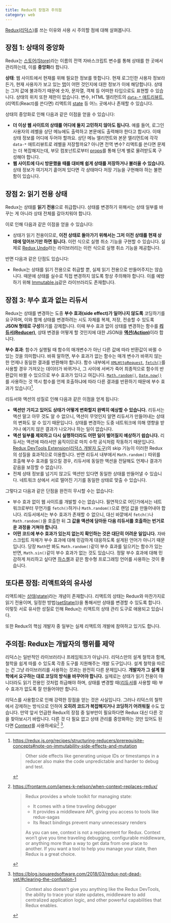```yaml
---
title: Redux의 장점과 주의점
category: web
---
```


[Redux(리덕스)](https://redux.js.org/)를 쓰는 이유와 사용 시 주의할 점에 대해 살펴봅니다.

## 장점 1: 상태의 중앙화

Redux는 [스토어(Store)](https://redux.js.org/glossary#store)라는 이름의 전역 자바스크립트 변수를 통해 상태를 한 곳에서 관리하는데, 이를 **중앙화**라 합니다.

**상태**: 웹 사이트에서 현재를 위해 필요한 정보를 뜻합니다. 현재 로그인한 사용자 정보라든가, 현재 사용자가 보고 있는 [탭](https://react-bootstrap.github.io/components/tabs/)이 어떤 것인지에 대한 정보가 이에 해당합니다. 상태는 그저 값에 불과하기 때문에 숫자, 문자열, 객체 등 어떠한 타입으로도 표현할 수 있습니다. 상태의 위치 또한 제한이 없습니다. 변수, HTML 엘리먼트의 [`data-*` 애트리뷰트](https://developer.mozilla.org/en-US/docs/Learn/HTML/Howto/Use_data_attributes), (리액트(React)를 쓴다면) 리액트의 [state](https://reactjs.org/docs/glossary.html#state) 등 어느 곳에서나 존재할 수 있습니다.

상태의 중앙화로 인해 다음과 같은 이점을 얻을 수 있습니다:

- **더 이상 웹 사이트의 상태를 어디에 둘지 고민하지 않아도 됩니다.** 예를 들어, 로그인 사용자의 레벨을 상단 메뉴에도 출력하고 본문에도 출력해야 한다고 합시다. 이때 상태 정보를 어디에 두어야 할까요. 상단 메뉴 엘리먼트와 본문 엘리먼트에 각각 `data-*` 애트리뷰트로 레벨을 저장할까요? 아니면 전역 변수? 리액트를 쓴다면 문제는 더 복잡해지는데, 부모 컴포넌트로부터 [props](https://reactjs.org/docs/glossary.html#props)를 통해 단계 별로 물려받도록 구성해야 합니다.
- **웹 사이트에 다시 방문했을 때를 대비해 쉽게 상태를 저장하거나 불러올 수 있습니다.** 상태 정보가 여기저기 흩어져 있다면 각 상태마다 저장 기능을 구현해야 하는 불편함이 있습니다.

## 장점 2: 읽기 전용 상태

Redux는 상태를 **읽기 전용**으로 취급합니다. 상태를 변경하기 위해서는 상태 일부를 바꾸는 게 아니라 상태 전체를 갈아치워야 합니다.

이로 인해 다음과 같은 이점을 얻을 수 있습니다:

- 상태가 읽기 전용이므로, **이전 상태로 돌아가기 위해서는 그저 이전 상태를 현재 상태에 덮어쓰기만 하면 됩니다.** 이런 식으로 실행 취소 기능을 구현할 수 있습니다. 실제로 [Redux Undo](https://redux.js.org/recipes/implementing-undo-history#using-redux-undo)라는 라이브러리는 이런 식으로 실행 취소 기능을 제공합니다.

반면 다음과 같은 단점도 있습니다:

- Redux는 상태를 읽기 전용으로 취급할 뿐, 실제 읽기 전용으로 만들어주지는 않습니다. 때문에 상태를 실수로 직접 변경하지 않도록 항상 주의해야 합니다. 이를 예방하기 위해 [Immutable.js](https://immutable-js.github.io/immutable-js/)같은 라이브러리도 존재합니다.

## 장점 3: 부수 효과 없는 리듀서

Redux는 상태를 변경하는 도중 **부수 효과(side effect)가 일어나지 않도록** 코딩하기를 요구하며, 이와 함께 상태를 변경하려는 시도 자체를 복제, 저장, 전송할 수 있도록 **JSON 형태로 구성**하기를 강제합니다. 이때 부수 효과 없이 상태를 변경하는 함수를 [**리듀서(Reducer)**](https://redux.js.org/glossary#reducer), 상태 변경을 어떻게 할 것인지에 대한 JSON을 [**액션(Action)**](https://redux.js.org/glossary#action)이라 합니다.

**부수 효과**: 함수가 실행될 때 함수의 매개변수가 아닌 다른 값에 따라 반환값이 바뀔 수 있는 것을 의미합니다. 바꿔 말하면, 부수 효과가 없는 함수는 매개 변수가 바뀌지 않는 한 언제나 동일한 결과를 반환해야 합니다. 함수 내부에서 [`XMLHttpRequest`](https://developer.mozilla.org/en-US/docs/Web/API/XMLHttpRequest), [`fetch()`](https://developer.mozilla.org/en-US/docs/Web/API/Fetch_API)를 사용할 경우 가져오는 데이터가 바뀌거나, 그 사이에 서버가 죽어 최종적으로 함수의 반환값이 바뀔 수 있으므로 부수 효과가 있다고 여깁니다. [`Math.random()`](https://developer.mozilla.org/en-US/docs/Web/JavaScript/Reference/Global_Objects/Math/random), [`Date.now()`](https://developer.mozilla.org/en-US/docs/Web/JavaScript/Reference/Global_Objects/Date/now)를 사용하는 것 역시 함수를 언제 호출하냐에 따라 다른 결과를 반환하기 때문에 부수 효과가 있습니다[^side-effects].

[^side-effects]:
    <https://redux.js.org/recipes/structuring-reducers/prerequisite-concepts#note-on-immutability-side-effects-and-mutation>
    
    > Other side effects like generating unique IDs or timestamps in a reducer also make the code unpredictable and harder to debug and test.

리듀서와 액션의 성질로 인해 다음과 같은 이점을 얻게 됩니다:

- **액션만 가지고 있어도 상태가 어떻게 변화할지 완벽히 예상할 수 있습니다.** 리듀서는 액션 말고 아무 것도 알 수 없으니, 액션이 무엇인지 알면 리듀서가 만들어내는 상태의 변화도 알 수 있기 때문입니다. 상태를 변경하는 도중 네트워크에 의해 영향을 받거나 예기치 않은 결과가 나오거나 하는 일이 없습니다.
- **액션 일부를 제외하고 다시 실행하더라도 어떤 일이 벌어질지 예상하기 쉽습니다.** 리듀서는 액션에 따라서만 움직이므로 마치 수학 공식처럼 작동하기 때문입니다. [Redux DevTools Extension(리덕스 개발자 도구)](http://extension.remotedev.io/)의 skip 기능이 이러한 Redux의 성질을 효과적으로 이용합니다. 반면 리듀서 내부에서 `Math.random()` 따위를 호출해 부수 효과를 일으킬 경우, 리듀서에 동일한 액션을 전달해도 언제나 결과가 같음을 보장할 수 없습니다.
- 전체 상태 정보를 넘기지 않고도 액션만 있다면 동일한 상태를 만들어낼 수 있습니다. 네트워크 상에서 서로 떨어진 기기를 동일한 상태로 맞출 수 있습니다.

그렇다고 다음과 같은 단점을 완전히 무시할 수는 없습니다:

- 부수 효과 없이 웹 사이트를 개발할 수는 없습니다. 필연적으로 어딘가에서는 네트워크로부터 무언가를 `fetch()`하거나 `Math.random()`으로 랜덤 값을 만들어내야 합니다. 리듀서에서는 부수 효과가 존재할 수 없으니, 대신 바깥에서 `fetch()`나 `Math.random()`을 호출한 뒤 **그 값을 액션에 담아둔 다음 리듀서를 호출하는 번거로운 과정을 거쳐야 합니다**.
- **어떤 코드에 부수 효과가 있는지 없는지 확인하는 것은 대단히 어려운 일입니다.** 자바스크립트 자체가 부수 효과에 대해 민감하게 대응하도록 설게된 언어가 아니기 때문입니다. 당장 `Math`만 봐도 `Math.random()`같이 부수 효과를 일으키는 함수가 있는 반면, `Math.sin()`같이 부수 효과가 없는 것도 있습니다. 정말 부수 효과에 대해 민감하게 처리하고 싶다면 [하스켈](https://en.wikibooks.org/wiki/Haskell)과 같은 함수형 프로그래밍 언어를 사용하는 것이 좋습니다.

## 또다른 장점: 리액트와의 유사성

리액트에는 [상태(state)](https://reactjs.org/docs/glossary.html#state)라는 개념이 존재합니다. 리액트의 상태는 Redux와 마찬가지로 읽기 전용이며, 일정한 방법([setState()](https://reactjs.org/docs/react-component.html#setstate))을 통해서만 상태를 변경할 수 있도록 합니다. 이렇듯 서로 유사한 성질로 인해 Redux는 리액트의 상태 관리 도구로 애용되고 있습니다.

또한 Redux의 핵심 개발자 중 일부는 실제 리액트의 개발에 참여하고 있기도 합니다.

## 주의점: Redux는 개발자의 행위를 제약

리덕스는 일반적인 라이브러리나 프레임워크가 아닙니다. 리덕스만의 설계 철학과 함께, 철학을 쉽게 따를 수 있도록 각종 도구를 지원해주는 개발 도구입니다. 설계 철학을 따르는 건 그냥 라이브러리를 사용하는 것과는 완전히 다른 문제입니다. **개발자가 그 설계 철학에서 요구하는 대로 코딩의 방식을 바꾸어야 합니다.** 실제로는 상태가 읽기 전용이 아니더라도 읽기 전용인 것처럽 취급해야 하며, 상태를 변경할 때([리듀서](https://redux.js.org/glossary#reducer)를 사용할 때) 부수 효과가 없도록 잘 만들어야만 합니다.

리덕스를 사용함으로 인해 강력한 장점을 얻는 것은 사실입니다. 그러나 리덕스의 철학에서 강제하는 방식으로 인하여 **오히려 코드가 복잡해지거나 코딩하기 어려워질** 수도 있습니다. 만약 앞서 언급한 Redux의 장점 중 일부만이 필요하다면 Redux 대신 다른 것을 찾아보시기 바랍니다. 다른 것 다 필요 없고 상태 관리를 중앙화하는 것만 있어도 된다면 [Context](https://reactjs.org/docs/context.html)를 사용하세요[^when-context-replaces-redux] [^redux-not-dead-yet].

[^when-context-replaces-redux]:
    <https://frontarm.com/james-k-nelson/when-context-replaces-redux/>

    > Redux provides a whole toolkit for managing state:
    >
    > - It comes with a time traveling debugger
    > - It provides a middleware API, giving you access to tools like redux-sagas
    > - Its React bindings prevent many unnecessary renders
    >
    > As you can see, context is not a replacement for Redux. Context won’t give you time traveling debugging, configurable middleware, or anything more than a way to get data from one place to another. If you want a tool to help you manage your state, then Redux is a great choice.
    
[^redux-not-dead-yet]:
    <https://blog.isquaredsoftware.com/2018/03/redux-not-dead-yet/#clearing-the-confusion-1>

    > Context also doesn't give you anything like the Redux DevTools, the ability to trace your state updates, middleware to add centralized application logic, and other powerful capabilities that Redux enables.
